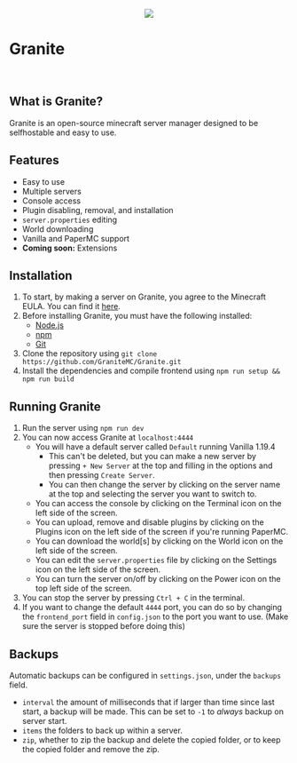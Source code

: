 
<p align="center">
    <image src="assets/Polished.png">
    <h1>Granite</h1>
</p>

<br>

## What is Granite?

Granite is an open-source minecraft server manager designed to be selfhostable and easy to use.

## Features

- Easy to use
- Multiple servers
- Console access
- Plugin disabling, removal, and installation
- `server.properties` editing
- World downloading
- Vanilla and PaperMC support
- **Coming soon:** Extensions

## Installation

1. To start, by making a server on Granite, you agree to the Minecraft EULA. You can find it [here](https://account.mojang.com/documents/minecraft_eula).
2. Before installing Granite, you must have the following installed:
    - [Node.js](https://nodejs.org/en/)
    - [npm](https://www.npmjs.com/)
    - [Git](https://git-scm.com/)
3. Clone the repository using `git clone https://github.com/GraniteMC/Granite.git`
4. Install the dependencies and compile frontend using `npm run setup && npm run build`

## Running Granite

1. Run the server using `npm run dev`
2. You can now access Granite at `localhost:4444`
    - You will have a default server called `Default` running Vanilla 1.19.4
      - This can't be deleted, but you can make a new server by pressing `+ New Server` at the top and filling in the options and then pressing `Create Server`.
      - You can then change the server by clicking on the server name at the top and selecting the server you want to switch to.
    - You can access the console by clicking on the Terminal icon on the left side of the screen.
    - You can upload, remove and disable plugins by clicking on the Plugins icon on the left side of the screen if you're running PaperMC.
    - You can download the world[s] by clicking on the World icon on the left side of the screen.
    - You can edit the `server.properties` file by clicking on the Settings icon on the left side of the screen.
    - You can turn the server on/off by clicking on the Power icon on the top left side of the screen.
3. You can stop the server by pressing `Ctrl + C` in the terminal.
4. If you want to change the default `4444` port, you can do so by changing the `frontend_port` field in `config.json` to the port you want to use. (Make sure the server is stopped before doing this)

## Backups

Automatic backups can be configured in `settings.json`, under the `backups` field.

- `interval` the amount of milliseconds that if larger than time since last start, a backup will be made. This can be set to `-1` to *always* backup on server start.
- `items` the folders to back up within a server.
- `zip`, whether to zip the backup and delete the copied folder, or to keep the copied folder and remove the zip.

